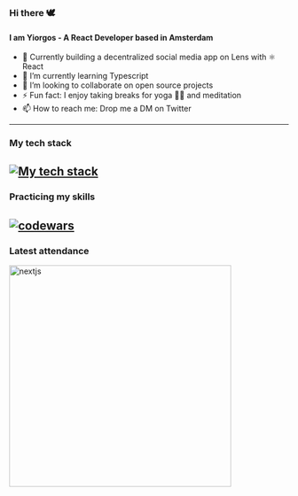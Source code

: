 ### Hi there 🕊️

#### I am Yiorgos - A React Developer based in Amsterdam

- 🌿 Currently building a decentralized social media app on Lens with ⚛️ React
- 📖 I’m currently learning Typescript
- 👯 I’m looking to collaborate on open source projects
- ⚡ Fun fact: I enjoy taking breaks for yoga 🧘‍♂️ and meditation
- 📫 How to reach me: Drop me a DM on Twitter
---
### My tech stack
[![My tech stack](https://skills.thijs.gg/icons?i=js,react,mongodb,nodejs,next,tailwind,typescript,git)](https://skills.thijs.gg)
---
### Practicing my skills
<a href="#"><img src="https://www.codewars.com/users/yogiyiorgos/badges/large" alt="codewars" border="0"></a>
---
### Latest attendance
<a href="#"><img src="https://i.ibb.co/4421fZt/nextjs.png" alt="nextjs" border="0" style="width:400px;"></a>

